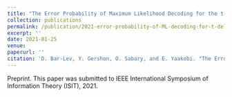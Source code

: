 ```yaml
---
title: "The Error Probability of Maximum Likelihood Decoding for the t-Deletion Channel"
collection: publications
permalink: /publication/2021-error-probability-of-ML-decoding-for-t-del
excerpt: ''
date: 2021-01-25
venue:
paperurl: ''
citation: 'D. Bar-Lev, Y. Gershon, O. Sabary, and E. Yaakobi. "The Error Probability of Maximum Likelihood Decoding for the t-Deletion Channel", 2021.'
---
```


Preprint. This paper was submitted to IEEE International Symposium of Information Theory (ISIT), 2021.